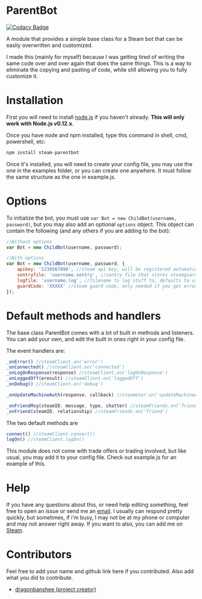 ﻿# ParentBot
[![Codacy Badge](https://www.codacy.com/project/badge/0bebac574a7040179d83778a4dd18aa9)](https://www.codacy.com/app/dragonbanshee/node-steam-parentbot)

A module that provides a simple base class for a Steam bot that can be easliy overwritten and customized.

I made this (mainly for myself) because I was getting tired of writing the same code over and over again that does the same things. This is a way to eliminate the copying and pasting of code, while still allowing you to fully customize it. 

# Installation
First you will need to install [node.js](http://nodejs.org) if you haven't already. <b>This will only work with Node.js v0.12.x</b>. 

Once you have node and npm installed, type this command in shell, cmd, powershell, etc:
```js
npm install steam-parentbot
```

Once it's installed, you will need to create your config file, you may use the one in the examples folder, or you can create one anywhere. It must follow the same structure as the one in example.js.

# Options
To initialize the bot, you must use `var Bot = new ChildBot(username, password)`, but you may also add an optional `options` object. This object can contain the following (and any others if you are adding to the bot):
```javascript
//Without options
var Bot = new ChildBot(username, password);

//With options
var Bot = new ChildBot(username, password, {
	apikey: '1234567890', //steam api key, will be registered automatically if one isn't found
	sentryfile: 'username.sentry', //sentry file that stores steamguard info, defaults to username.sentry
	logfile: 'username.log', //filename to log stuff to, defaults to username.log
	guardCode: 'XXXXX' //steam guard code, only needed if you get error 63 when logging in, can remove after sentry is generated
});

```

# Default methods and handlers
The base class ParentBot comes with a lot of built in methods and listeners. You can add your own, and edit the built in ones right in your config file. 

The event handlers are:
```javascript
_onError() //steamClient.on('error')
_onConnected() //steamClient.on('connected')
_onLogOnResponse(response) //steamClient.on('logOnResponse')
_onLoggedOff(eresult) //steamClient.on('loggedOff')
_onDebug() //steamClient.on('debug')

_onUpdateMachineAuth(response, callback) //steamUser.on('updateMachineAuth')

_onFriendMsg(steamID, message, type, chatter) //steamFriends.on('friendMsg')
_onFriend(steamID, relationship) //steamFriends.on('friend')
```

The two default methods are
```javascript
connect() //steamClient.connect()
logOn() //steamClient.logOn()
```

This module does not come with trade offers or trading involved, but like usual, you may add it to your config file. Check out example.js for an example of this.

# Help
If you have any questions about this, or need help editing something, feel free to open an issue or send me an <a href=mailto:smith.kyle1734@gmail.com>email</a>. I usually can respond pretty quickly, but sometimes, if i'm busy, I may not be at my phone or computer and may not answer right away. If you want to also, you can add me on <a href="http://steamcommunity.com/id/dragonbanshee">Steam</a>.

# Contributors
Feel free to add your name and github link here if you contributed. Also add what you did to contribute. 
- <a href="https://github.com/dragonbanshee">dragonbanshee (project creator)</url>


